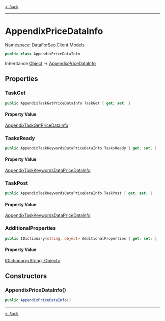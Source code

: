 [`< Back`](./)

---

# AppendixPriceDataInfo

Namespace: DataForSeo.Client.Models

```csharp
public class AppendixPriceDataInfo
```

Inheritance [Object](https://docs.microsoft.com/en-us/dotnet/api/system.object) → [AppendixPriceDataInfo](./dataforseo.client.models.appendixpricedatainfo)

## Properties

### **TaskGet**

```csharp
public AppendixTaskGetPriceDataInfo TaskGet { get; set; }
```

#### Property Value

[AppendixTaskGetPriceDataInfo](./dataforseo.client.models.appendixtaskgetpricedatainfo)<br>

### **TasksReady**

```csharp
public AppendixTaskKeywordsDataPriceDataInfo TasksReady { get; set; }
```

#### Property Value

[AppendixTaskKeywordsDataPriceDataInfo](./dataforseo.client.models.appendixtaskkeywordsdatapricedatainfo)<br>

### **TaskPost**

```csharp
public AppendixTaskKeywordsDataPriceDataInfo TaskPost { get; set; }
```

#### Property Value

[AppendixTaskKeywordsDataPriceDataInfo](./dataforseo.client.models.appendixtaskkeywordsdatapricedatainfo)<br>

### **AdditionalProperties**

```csharp
public IDictionary<string, object> AdditionalProperties { get; set; }
```

#### Property Value

[IDictionary&lt;String, Object&gt;](https://docs.microsoft.com/en-us/dotnet/api/system.collections.generic.idictionary-2)<br>

## Constructors

### **AppendixPriceDataInfo()**

```csharp
public AppendixPriceDataInfo()
```

---

[`< Back`](./)
